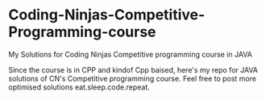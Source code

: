 # Coding-Ninjas-Competitive-Programming-course
My Solutions for Coding Ninjas Competitive programming course in JAVA

Since the course is in CPP and kindof Cpp baised, here's my repo for JAVA solutions of CN's Competitive programming course.
Feel free to post more optimised solutions
eat.sleep.code.repeat.
